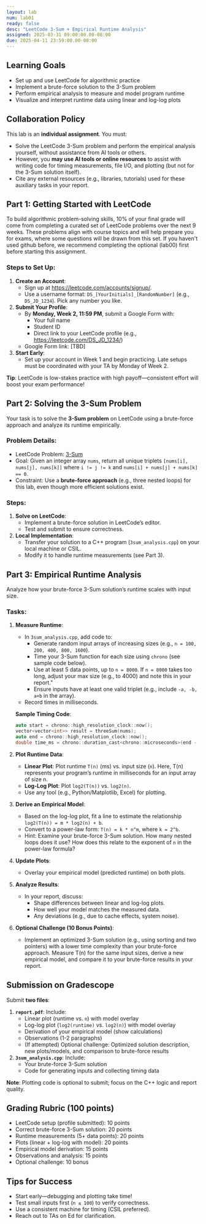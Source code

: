 ```yaml
---
layout: lab  
num: lab01  
ready: false  
desc: "LeetCode 3-Sum + Empirical Runtime Analysis"  
assigned: 2025-03-31 09:00:00.00-08:00  
due: 2025-04-11 23:59:00.00-08:00  
---
```


## Learning Goals  
- Set up and use LeetCode for algorithmic practice  
- Implement a brute-force solution to the 3-Sum problem  
- Perform empirical analysis to measure and model program runtime  
- Visualize and interpret runtime data using linear and log-log plots  

## Collaboration Policy  
This lab is an **individual assignment**. You must:  
- Solve the LeetCode 3-Sum problem and perform the empirical analysis yourself, without assistance from AI tools or others.  
- However, you **may use AI tools or online resources** to assist with writing code for timing measurements, file I/O, and plotting (but not for the 3-Sum solution itself).  
- Cite any external resources (e.g., libraries, tutorials) used for these auxiliary tasks in your report.  

## Part 1: Getting Started with LeetCode  
To build algorithmic problem-solving skills, 10% of your final grade will come from completing a curated set of LeetCode problems over the next 9 weeks. These problems align with course topics and will help prepare you for exams, where some questions will be drawn from this set. If you haven't used github before, we recommend completing the optional (lab00) first before starting this assignment.

### Steps to Set Up:  
1. **Create an Account**:  
   - Sign up at <https://leetcode.com/accounts/signup/>.  
   - Use a username format: `DS_[YourInitials]_[RandomNumber]` (e.g., `DS_JD_1234`). Pick any number you like.  
2. **Submit Your Profile**:  
   - By **Monday, Week 2, 11:59 PM**, submit a Google Form with:  
     - Your full name  
     - Student ID  
     - Direct link to your LeetCode profile (e.g., <https://leetcode.com/DS_JD_1234/>)  
   - Google Form link: [TBD]  
3. **Start Early**:  
   - Set up your account in Week 1 and begin practicing. Late setups must be coordinated with your TA by Monday of Week 2.  

**Tip**: LeetCode is low-stakes practice with high payoff—consistent effort will boost your exam performance!  

## Part 2: Solving the 3-Sum Problem  
Your task is to solve the **3-Sum problem** on LeetCode using a brute-force approach and analyze its runtime empirically.  

### Problem Details:  
- LeetCode Problem: [3-Sum](https://leetcode.com/problems/3sum/)  
- Goal: Given an integer array `nums`, return all unique triplets `[nums[i], nums[j], nums[k]]` where `i != j != k` and `nums[i] + nums[j] + nums[k] == 0`.  
- Constraint: Use a **brute-force approach** (e.g., three nested loops) for this lab, even though more efficient solutions exist.  

### Steps:  
1. **Solve on LeetCode**:  
   - Implement a brute-force solution in LeetCode’s editor.  
   - Test and submit to ensure correctness.  
2. **Local Implementation**:  
   - Transfer your solution to a C++ program (`3sum_analysis.cpp`) on your local machine or CSIL.  
   - Modify it to handle runtime measurements (see Part 3).  

## Part 3: Empirical Runtime Analysis  
Analyze how your brute-force 3-Sum solution’s runtime scales with input size.  

### Tasks:  
1. **Measure Runtime**:  
   - In `3sum_analysis.cpp`, add code to:  
     - Generate random input arrays of increasing sizes (e.g., `n = 100, 200, 400, 800, 1600`).  
     - Time your 3-Sum function for each size using `chrono` (see sample code below).  
     - Use at least 5 data points, up to `n = 8000`.  If `n = 8000` takes too long, adjust your max size (e.g., to 4000) and note this in your report.”
     - Ensure inputs have at least one valid triplet (e.g., include `-a, -b, a+b` in the array).  
   - Record times in milliseconds.  

   **Sample Timing Code**:  
   ```cpp
   auto start = chrono::high_resolution_clock::now();
   vector<vector<int>> result = threeSum(nums);
   auto end = chrono::high_resolution_clock::now();
   double time_ms = chrono::duration_cast<chrono::microseconds>(end - start).count() / 1000.0;
   ```

2. **Plot Runtime Data**:  
   - **Linear Plot**: Plot runtime `T(n)` (ms) vs. input size (`n`).  Here, T(n) represents your program’s runtime in milliseconds for an input array of size n.
   - **Log-Log Plot**: Plot `log2(T(n))` vs. `log2(n)`.  
   - Use any tool (e.g., Python/Matplotlib, Excel) for plotting.  

3. **Derive an Empirical Model**:  
   - Based on the log-log plot, fit a line to estimate the relationship `log2(T(n)) = m * log2(n) + b`.  
   - Convert to a power-law form: `T(n) = k * n^m`, where `k = 2^b`.  
   - Hint: Examine your brute-force 3-Sum solution. How many nested loops does it use? How does this relate to the exponent of `n` in the power-law formula?

4. **Update Plots**:  
   - Overlay your empirical model (predicted runtime) on both plots.  

5. **Analyze Results**:  
   - In your report, discuss:  
     - Shape differences between linear and log-log plots.  
     - How well your model matches the measured data.  
     - Any deviations (e.g., due to cache effects, system noise).  
6. **Optional Challenge (10 Bonus Points)**:
   - Implement an optimized 3-Sum solution (e.g., using sorting and two pointers) with a lower time complexity than your brute-force approach. Measure T(n) for the same input sizes, derive a new empirical model, and compare it to your brute-force results in your report.

## Submission on Gradescope  
Submit **two files**:  
1. **`report.pdf`**: Include:  
   - Linear plot (runtime vs. `n`) with model overlay  
   - Log-log plot (`log2(runtime)` vs. `log2(n)`) with model overlay  
   - Derivation of your empirical model (show calculations)  
   - Observations (1-2 paragraphs)  
   - (If attempted) Optional challenge: Optimized solution description, new plots/models, and comparison to brute-force results
2. **`3sum_analysis.cpp`**: Include:  
   - Your brute-force 3-Sum solution  
   - Code for generating inputs and collecting timing data  

**Note**: Plotting code is optional to submit; focus on the C++ logic and report quality.  

## Grading Rubric (100 points)  
- LeetCode setup (profile submitted): 10 points  
- Correct brute-force 3-Sum solution: 20 points  
- Runtime measurements (5+ data points): 20 points  
- Plots (linear + log-log with model): 20 points  
- Empirical model derivation: 15 points  
- Observations and analysis: 15 points  
- Optional challenge: 10 bonus

## Tips for Success  
- Start early—debugging and plotting take time!  
- Test small inputs first (`n ≤ 100`) to verify correctness.  
- Use a consistent machine for timing (CSIL preferred).  
- Reach out to TAs on Ed for clarification.  

